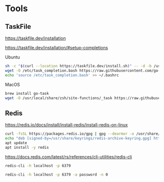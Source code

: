 # Tools

## TaskFile

https://taskfile.dev/installation

https://taskfile.dev/installation/#setup-completions

Ubuntu
```sh
sh -c "$(curl --location https://taskfile.dev/install.sh)" -- -d -b /usr/local/bin
wget -O /etc/task_completion.bash https://raw.githubusercontent.com/go-task/task/main/completion/bash/task.bash
echo 'source /etc/task_completion.bash' >> ~/.bashrc
```

MacOS
```sh
brew install go-task
wget -O /usr/local/share/zsh/site-functions/_task https://raw.githubusercontent.com/go-task/task/main/completion/zsh/_task
```

## Redis

https://redis.io/docs/install/install-redis/install-redis-on-linux

```sh
curl -fsSL https://packages.redis.io/gpg | gpg --dearmor -o /usr/share/keyrings/redis-archive-keyring.gpg
echo "deb [signed-by=/usr/share/keyrings/redis-archive-keyring.gpg] https://packages.redis.io/deb $(lsb_release -cs) main" | tee /etc/apt/sources.list.d/redis.list
apt update
apt install -y redis
```

https://docs.redis.com/latest/rs/references/cli-utilities/redis-cli

```sh
redis-cli -h localhost -p 6379
```

```sh
redis-cli -h localhost -p 6379 -a password -n 0
```
